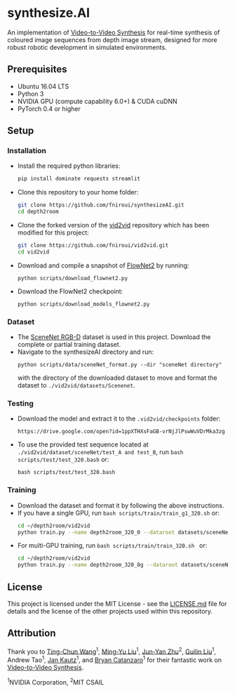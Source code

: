 # synthesize.AI

<!-- <p align='center'>  
  <img src='images/result_50.gif' width='640'/>  
</p> -->

An implementation of [Video-to-Video Synthesis](https://tcwang0509.github.io/vid2vid/) for real-time synthesis of coloured image sequences from depth image stream, designed for more robust robotic development in simulated environments. 

## Prerequisites
- Ubuntu 16.04 LTS
- Python 3
- NVIDIA GPU (compute capability 6.0+) & CUDA cuDNN
- PyTorch 0.4 or higher

## Setup
### Installation
- Install the required python libraries:
    ```bash
    pip install dominate requests streamlit
    ```
- Clone this repository to your home folder:
    ```bash
    git clone https://github.com/fniroui/synthesizeAI.git
    cd depth2room
    ```
- Clone the forked version of the [vid2vid](https://github.com/NVIDIA/vid2vid) repository which has been modified for this project:
    ```bash
    git clone https://github.com/fniroui/vid2vid.git
    cd vid2vid
    ```
- Download and compile a snapshot of [FlowNet2](https://github.com/NVIDIA/flownet2-pytorch) by running:
    ```
    python scripts/download_flownet2.py
    ```
- Download the FlowNet2 checkpoint:
    ```
    python scripts/download_models_flownet2.py
    ```

### Dataset
- The [SceneNet RGB-D](https://robotvault.bitbucket.io/scenenet-rgbd.html) dataset is used in this project. Download the complete or partial training dataset.
- Navigate to the synthesizeAI directory and run:
    ```
    python scripts/data/sceneNet_format.py --dir "sceneNet directory"
    ```
    with the directory of the downloaded dataset to move and format the dataset to `./vid2vid/datasets/Scenenet`.

### Testing
- Download the model and extract it to the `.vid2vid/checkpoints` folder:
    ```
    https://drive.google.com/open?id=1ppXTHXsFaGB-vrNjJlPswWuVDrMka3zg
    ```
- To use the provided test sequence located at `./vid2vid/dataset/sceneNet/test_A and test_B`, run `bash scripts/test/test_320.bash` or:
    ```
    bash scripts/test/test_320.bash
    ```

### Training
- Download the dataset and format it by following the above instructions.
- If you have a single GPU, run `bash scripts/train/train_g1_320.sh` or:
    ```bash
    cd ~/depth2room/vid2vid
    python train.py --name depth2room_320_0 --dataroot datasets/sceneNet --input_nc 1 --loadSize 320 --n_downsample_G 2 --n_frames_total 2 --n_scales_spatial 2 -num_D 3 --max_frames_per_gpu 4 --max_dataset_size 20 --tf_log --display_freq 10
    ```
- For multi-GPU training, run `bash scripts/train/train_320.sh ` or:
    ```bash
    cd ~/depth2room/vid2vid
    python train.py --name depth2room_320_8g --dataroot datasets/sceneNet --input_nc 1 --loadSize 320 --gpu_ids 0,1,2,3,4,5,6,7 --n_gpus_gen 4 --n_frames_total 6 --niter_step 2 --niter_fix_global 8 --num_D 3 --n_scales_spatial 2 --tf_log --display_freq 100 --max_dataset_size 50
    ```

## License
This project is licensed under the MIT License - see the [LICENSE.md](https://github.com/fniroui/depth2room/blob/master/LICENSE.txt) file for details and the license of the other projects used within this repository. 

## Attribution
Thank you to
[Ting-Chun Wang](https://tcwang0509.github.io/)<sup>1</sup>, [Ming-Yu Liu](http://mingyuliu.net/)<sup>1</sup>, [Jun-Yan Zhu](http://people.csail.mit.edu/junyanz/)<sup>2</sup>, [Guilin Liu](https://liuguilin1225.github.io/)<sup>1</sup>, Andrew Tao<sup>1</sup>, [Jan Kautz](http://jankautz.com/)<sup>1</sup>, and [Bryan Catanzaro](http://catanzaro.name/)<sup>1</sup> for their fantastic work on [Video-to-Video Synthesis](https://tcwang0509.github.io/vid2vid/). 

<sup>1</sup>NVIDIA Corporation, <sup>2</sup>MIT CSAIL
